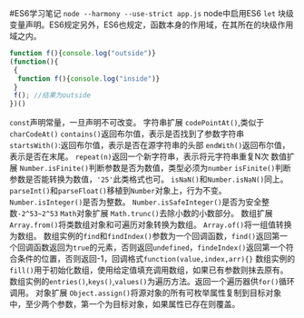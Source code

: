 #ES6学习笔记
`node --harmony --use-strict app.js`   node中启用ES6
`let` 块级变量声明。ES6规定另外，ES6也规定，函数本身的作用域，在其所在的块级作用域之内。
```javascript
function f(){console.log("outside")}
(function(){
 {
  function f(){console.log("inside")}
 }
 f(); //结果为outside
})()
```
`const`声明常量，一旦声明不可改变。
字符串扩展
`codePointAt()`,类似于`charCodeAt()`
`contains()`返回布尔值，表示是否找到了参数字符串
`startsWith()`:返回布尔值，表示是否在源字符串的头部
`endWith()`返回布尔值，表示是否在末尾。
`repeat(n)`返回一个新字符串，表示将元字符串重复N次
数值扩展
`Number.isFinite()`判断参数是否为数值，类型必须为`number`
`isFinite()`判断参数是否能转换为数值，`'25'`此类格式也可。
`isNaN()`和`Number.isNaN()`同上。
`parseInt()`和`parseFloat()`移植到`Number`对象上，行为不变。
`Number.isInteger()`是否为整数。
`Number.isSafeInteger()`是否为安全整数`-2^53~2^53`
`Math`对象扩展
`Math.trunc()`去除小数的小数部分。
数组扩展
`Array.from()`将类数组对象和可遍历对象转换为数组。
`Array.of()`将一组值转换为数组。
数组实例的`find`和`findIndex()`参数为一个回调函数，`find()`返回第一个回调函数返回为`true`的元素，否则返回`undefined`，`findeIndex()`返回第一个符合条件的位置，否则返回-1，回调格式`function(value,index,arr){}`
数组实例的`fill()`用于初始化数组，使用给定值填充调用数组，如果已有参数则抹去原有。
数组实例的`entries()`,`keys()`,`values()`为遍历方法。返回一个遍历器供`for()`循环调用。
对象扩展
`Object.assign()`将源对象的所有可枚举属性复制到目标对象中，至少两个参数，第一个为目标对象，如果属性已存在则覆盖。